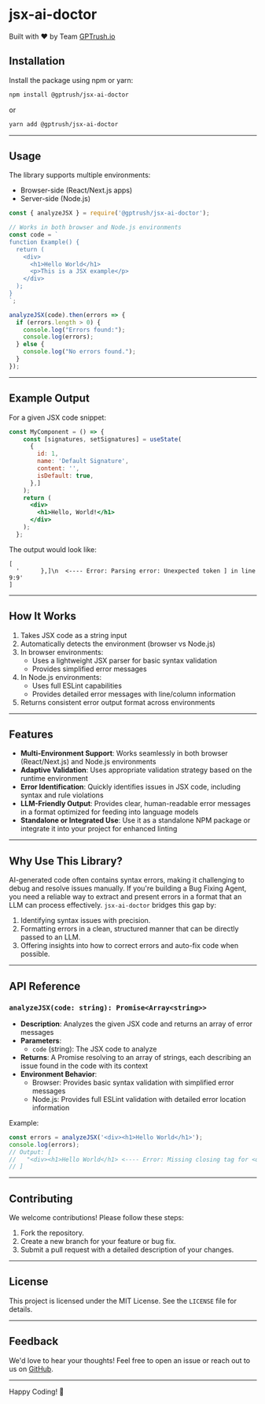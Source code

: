 # jsx-ai-doctor

Built with ❤️ by Team [GPTrush.io](https://gptrush.io)

## Installation

Install the package using npm or yarn:

```bash
npm install @gptrush/jsx-ai-doctor
```

or

```bash
yarn add @gptrush/jsx-ai-doctor
```

---

## Usage

The library supports multiple environments:
- Browser-side (React/Next.js apps)
- Server-side (Node.js)

```javascript
const { analyzeJSX } = require('@gptrush/jsx-ai-doctor');

// Works in both browser and Node.js environments
const code = `
function Example() {
  return (
    <div>
      <h1>Hello World</h1>
      <p>This is a JSX example</p>
    </div>
  );
}
`;

analyzeJSX(code).then(errors => {
  if (errors.length > 0) {
    console.log("Errors found:");
    console.log(errors);
  } else {
    console.log("No errors found.");
  }
});
```

---

## Example Output

For a given JSX code snippet:

```jsx
const MyComponent = () => {
    const [signatures, setSignatures] = useState(
      {
        id: 1,
        name: 'Default Signature',
        content: '',
        isDefault: true,
      },]
    );
    return (
      <div>
        <h1>Hello, World!</h1>
      </div>
    );
  };
```

The output would look like:

```
[
  '      },]\n  <---- Error: Parsing error: Unexpected token ] in line 9:9'
]
```

---

## How It Works

1. Takes JSX code as a string input
2. Automatically detects the environment (browser vs Node.js)
3. In browser environments:
   - Uses a lightweight JSX parser for basic syntax validation
   - Provides simplified error messages
4. In Node.js environments:
   - Uses full ESLint capabilities
   - Provides detailed error messages with line/column information
5. Returns consistent error output format across environments

---

## Features

- **Multi-Environment Support**: Works seamlessly in both browser (React/Next.js) and Node.js environments
- **Adaptive Validation**: Uses appropriate validation strategy based on the runtime environment
- **Error Identification**: Quickly identifies issues in JSX code, including syntax and rule violations
- **LLM-Friendly Output**: Provides clear, human-readable error messages in a format optimized for feeding into language models
- **Standalone or Integrated Use**: Use it as a standalone NPM package or integrate it into your project for enhanced linting

---

## Why Use This Library?

AI-generated code often contains syntax errors, making it challenging to debug and resolve issues manually. If you're building a Bug Fixing Agent, you need a reliable way to extract and present errors in a format that an LLM can process effectively. `jsx-ai-doctor` bridges this gap by:

1. Identifying syntax issues with precision.
2. Formatting errors in a clean, structured manner that can be directly passed to an LLM.
3. Offering insights into how to correct errors and auto-fix code when possible.

---

## API Reference

### `analyzeJSX(code: string): Promise<Array<string>>`

- **Description**: Analyzes the given JSX code and returns an array of error messages
- **Parameters**: 
  - `code` (string): The JSX code to analyze
- **Returns**: A Promise resolving to an array of strings, each describing an issue found in the code with its context
- **Environment Behavior**:
  - Browser: Provides basic syntax validation with simplified error messages
  - Node.js: Provides full ESLint validation with detailed error location information

Example:

```javascript
const errors = analyzeJSX('<div><h1>Hello World</h1>');
console.log(errors);
// Output: [
//   "<div><h1>Hello World</h1> <---- Error: Missing closing tag for <div> in line 1:1"
// ]
```

---

## Contributing

We welcome contributions! Please follow these steps:

1. Fork the repository.
2. Create a new branch for your feature or bug fix.
3. Submit a pull request with a detailed description of your changes.

---

## License

This project is licensed under the MIT License. See the `LICENSE` file for details.

---

## Feedback

We'd love to hear your thoughts! Feel free to open an issue or reach out to us on [GitHub](https://github.com/gptrush/jsx-ai-doctor).

---

Happy Coding! 🚀

